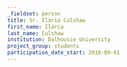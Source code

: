 ```yaml
---
_fieldset: person
title: Sr. Ilaria Culshaw
first_name: Ilaria
last_name: Culshaw
institution: Dalhousie University
project_group: students
participation_date_start: 2018-09-01
---
```

